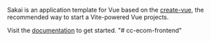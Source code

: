 Sakai is an application template for Vue based on the [create-vue](https://github.com/vuejs/create-vue), the recommended way to start a Vite-powered Vue projects.

Visit the [documentation](https://sakai.primevue.org/documentation) to get started.
"# cc-ecom-frontend" 
